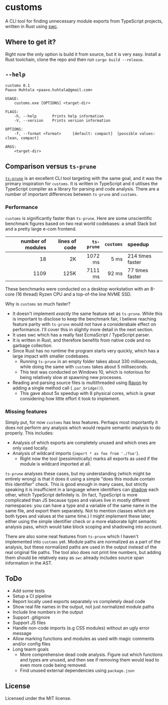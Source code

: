 # customs
A CLI tool for finding unnecessary module exports from TypeScript projects, written in Rust using [swc](https://github.com/swc-project/swc).

## Where to get it?

Right now the only option is build it from source, but it is very easy. Install a Rust toolchain, clone the repo and then run `cargo build --release`.

## `--help`

```
customs 0.1
Paavo Huhtala <paavo.huhtala@gmail.com>

USAGE:
    customs.exe [OPTIONS] <target-dir>

FLAGS:
    -h, --help       Prints help information
    -V, --version    Prints version information

OPTIONS:
    -f, --format <format>     [default: compact]  [possible values: clean, compact]

ARGS:
    <target-dir>
```


## Comparison versus `ts-prune`

[`ts-prune`](https://github.com/nadeesha/ts-prune) is an excellent CLI tool targeting with the same goal, and it was the primary inspiration for `customs`. It is written in TypeScript and it utilises the TypeScript compiler as a library for parsing and code analysis. There are a number of important differences between `ts-prune` and `customs`.

### Performance

`customs` is significantly faster than `ts-prune`. Here are some unscientific benchmark figures based on two real world codebases: a small Slack bot and a pretty large e-com frontend. 


|number of modules|lines of code|`ts-prune`|`customs`|speedup          |
|----------------:|------------:|---------:|--------:|:----------------|
|18               |2K           |1072 ms   |5 ms     |214 times faster |
|1109             |125K         |7111 ms   |92 ms    |77 times faster  |

These benchmarks were conducted on a desktop workstation with an 8-core (16 thread) Ryzen CPU and a top-of-the line NVME SSD.

Why is `customs` so much faster? 

- It doesn't implement _exactly_ the same feature set as `ts-prune`. While this is important to disclose to keep the benchmark fair, I believe reaching feature parity with `ts-prune` would not have a considerabale effect on performance. I'll cover this in slightly more detail in the next section.
- It uses swc which has a really fast EcmaScript / TypeScript parser.
- It is written in Rust, and therefore benefits from native code and no garbage collection.
- Since Rust has no runtime the program starts very quickly, which has a large impact with smaller codebases.
  - Running `ts-prune` in an empty folder takes about 330 milliseconds, while doing the same with `customs` takes about 5 milliseconds.
  - This test was conducted on Windows 10, which is notorious for being relatively slow at spawning new processes.
- Reading and parsing source files is multithreaded using [Rayon](https://github.com/rayon-rs/rayon) by adding a single method call (`.par_bridge()`).
  - This gave about 5x speedup with 8 physical cores, which is great considering how little effort it took to implement.

### Missing features

Simply put, for now `customs` has less features. Perhaps most importantly it does not perform any analysis which would require semantic analysis to do properly. This includes:

- Analysis of which exports are completely unused and which ones are only used locally.
- Analysis of wildcard imports (`import * as foo from './foo'`).
  - Right now the tool (pessimistically) marks all exports as used if the module is wildcard imported at all.

`ts-prune` analyses these cases, but my understanding (which might be entirely wrong) is that it does it using a simple "does this module contain this identifier" check. This is good enough in many cases, but strictly speaking it is insufficient in a language where identifiers can [shadow](https://en.wikipedia.org/wiki/Variable_shadowing) each other, which TypeScript definitely is. (In fact, TypeScript is more complicated than JS because types and values live in mostly different namespaces: you can have a type and a variable of the same name in the same file, and export them separately. Not to mention classes which are both types and values at the same time.) I might implement these later, either using the simple identifier check or a more elaborate light semantic analysis pass, which would take block scoping and shadowing into account.

There are also some neat features from `ts-prune` which I haven't implemented into `customs` yet. Module paths are normalized as a part of the analysis, but these normalized paths are used in the output instead of the real original file paths. The tool also does not print line numbers, but adding them should be relatively easy as `swc` already includes source span information in the AST.

## ToDo

- Add some tests
- Setup a CI pipeline
- Report locally used exports separately vs completely dead code
- Show real file names in the output, not just normalized module paths
- Include line numbers in the output
- Support .gitignore
- Support JS files
- Handle non-code imports (e.g CSS modules) without an ugly error message
- Allow marking functions and modules as used with magic comments and/or config files
- Long tearm goals
  - More comprehensive dead code analysis. Figure out which functions and types are unused, and then see if removing them would lead to even more code being removed.
  - Find unused external dependencies using `package.json`


## License

Licensed under the MIT license.